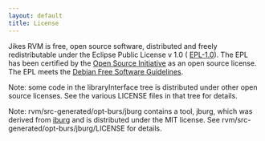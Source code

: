 ```yaml
--- 
layout: default 
title: License
---
```


Jikes RVM is free, open source software, distributed and freely redistributable under the Eclipse Public License v 1.0 ( [EPL-1.0](http://www.eclipse.org/legal/epl-v10.html)). The EPL has been certified by the [Open Source Initiative](http://www.opensource.org/) as an open source license. The EPL meets the [Debian Free Software Guidelines](http://www.debian.org/social_contract.html#guidelines).

Note: some code in the libraryInterface tree is distributed under other open source licenses. See the various LICENSE files in that tree for details.

Note: rvm/src-generated/opt-burs/jburg contains a tool, jburg, which was derived from [iburg](http://code.google.com/p/iburg/) and is distributed under the MIT license. See rvm/src-generated/opt-burs/jburg/LICENSE for details.

